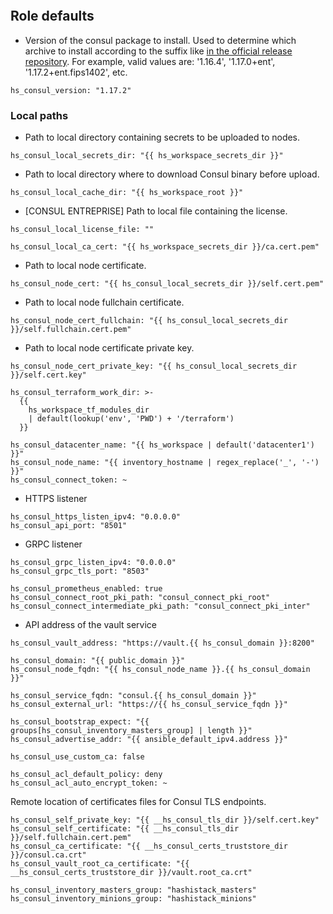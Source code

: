
```{include} ../../../../roles/consul/README.md
```

## Role defaults

* Version of the consul package to install. Used to determine which archive to
install according to the suffix like [in the official release repository](https://releases.hashicorp.com/consul/). For example,
valid values are: '1.16.4', '1.17.0+ent', '1.17.2+ent.fips1402', etc.
```
hs_consul_version: "1.17.2"

```
### Local paths

* Path to local directory containing secrets to be uploaded to nodes.

```
hs_consul_local_secrets_dir: "{{ hs_workspace_secrets_dir }}"
```

* Path to local directory where to download Consul binary before upload.

```
hs_consul_local_cache_dir: "{{ hs_workspace_root }}"
```

* [CONSUL ENTREPRISE] Path to local file containing the license.

```
hs_consul_local_license_file: ""

hs_consul_local_ca_cert: "{{ hs_workspace_secrets_dir }}/ca.cert.pem"
```
* Path to local node certificate.
```
hs_consul_node_cert: "{{ hs_consul_local_secrets_dir }}/self.cert.pem"
```
* Path to local node fullchain certificate.
```
hs_consul_node_cert_fullchain: "{{ hs_consul_local_secrets_dir }}/self.fullchain.cert.pem"
```
* Path to local node certificate private key.
```
hs_consul_node_cert_private_key: "{{ hs_consul_local_secrets_dir }}/self.cert.key"

hs_consul_terraform_work_dir: >-
  {{
    hs_workspace_tf_modules_dir
    | default(lookup('env', 'PWD') + '/terraform')
  }}

hs_consul_datacenter_name: "{{ hs_workspace | default('datacenter1') }}"
hs_consul_node_name: "{{ inventory_hostname | regex_replace('_', '-') }}"
hs_consul_connect_token: ~
```

* HTTPS listener

```
hs_consul_https_listen_ipv4: "0.0.0.0"
hs_consul_api_port: "8501"
```

* GRPC listener

```
hs_consul_grpc_listen_ipv4: "0.0.0.0"
hs_consul_grpc_tls_port: "8503"

hs_consul_prometheus_enabled: true
hs_consul_connect_root_pki_path: "consul_connect_pki_root"
hs_consul_connect_intermediate_pki_path: "consul_connect_pki_inter"
```
* API address of the vault service
```
hs_consul_vault_address: "https://vault.{{ hs_consul_domain }}:8200"

hs_consul_domain: "{{ public_domain }}"
hs_consul_node_fqdn: "{{ hs_consul_node_name }}.{{ hs_consul_domain }}"

hs_consul_service_fqdn: "consul.{{ hs_consul_domain }}"
hs_consul_external_url: "https://{{ hs_consul_service_fqdn }}"

hs_consul_bootstrap_expect: "{{ groups[hs_consul_inventory_masters_group] | length }}"
hs_consul_advertise_addr: "{{ ansible_default_ipv4.address }}"

hs_consul_use_custom_ca: false

hs_consul_acl_default_policy: deny
hs_consul_acl_auto_encrypt_token: ~
```

Remote location of certificates files for Consul TLS endpoints.

```
hs_consul_self_private_key: "{{ __hs_consul_tls_dir }}/self.cert.key"
hs_consul_self_certificate: "{{ __hs_consul_tls_dir }}/self.fullchain.cert.pem"
hs_consul_ca_certificate: "{{ __hs_consul_certs_truststore_dir }}/consul.ca.crt"
hs_consul_vault_root_ca_certificate: "{{ __hs_consul_certs_truststore_dir }}/vault.root_ca.crt"

hs_consul_inventory_masters_group: "hashistack_masters"
hs_consul_inventory_minions_group: "hashistack_minions"

